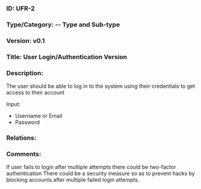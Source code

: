 
### ID: UFR-2
 
### Type/Category: -- Type and Sub-type

### Version: v0.1
 
### Title: User Login/Authentication Version
  
### Description: 

The user should be able to log in to the system using their credentials to get access to their account

Input:
* Username or Email
* Password


### Relations: 

### Comments: 

If user fails to login after multiple attempts there could be two-factor authentication There could be a security measure so as to prevent hacks by blocking accounts after multiple failed login attempts.
